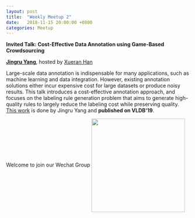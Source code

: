 ```yaml
---
layout: post
title:  "Weekly Meetup 2"
date:   2018-11-15 20:00:00 +0800
categories: Meetup
---
```


**Invited Talk: Cost-Effective Data Annotation using Game-Based Crowdsourcing**

**[Jingru Yang](http://iir.ruc.edu.cn/~yangjr/)**, hosted by [Xueran Han](http://iir.ruc.edu.cn/~hanxr/)

Large-scale data annotation is indispensable for many applications, such as machine learning and data integration. However, existing annotation solutions either incur expensive cost for large datasets or produce noisy results. This talk introduces a cost-effective annotation approach, and focuses on the labeling rule generation problem that aims to generate high-quality rules to largely reduce the labeling cost while preserving quality. [This work](http://www.vldb.org/pvldb/vol12/p57-yang.pdf) is done by Jingru Yang and **published on VLDB'19**.

Welcome to join our Wechat Group
<img src="/meetup/images/wechat_group.jpg" width="256" height="256" align="center">